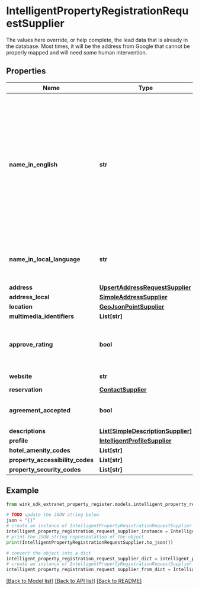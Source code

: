 # IntelligentPropertyRegistrationRequestSupplier

The values here override, or help complete, the lead data that is already in the database. Most times, it will be the address from Google that cannot be properly mapped and will need some human intervention.

## Properties

Name | Type | Description | Notes
------------ | ------------- | ------------- | -------------
**name_in_english** | **str** | Unique hotel trade name. The hotel name must be unique. If there are multiple hotels with the same name, we recommend appending destination to the name. [Verify uniqueness here](#operation/isHotelNameUnique). | 
**name_in_local_language** | **str** | Local name of the hotel as it is referred to in the local language. | [optional] 
**address** | [**UpsertAddressRequestSupplier**](UpsertAddressRequestSupplier.md) |  | 
**address_local** | [**SimpleAddressSupplier**](SimpleAddressSupplier.md) |  | [optional] 
**location** | [**GeoJsonPointSupplier**](GeoJsonPointSupplier.md) |  | 
**multimedia_identifiers** | **List[str]** |  | [optional] 
**approve_rating** | **bool** | Whether to approve the incoming rating from Google Places | [optional] [default to False]
**website** | **str** | Website of property | [optional] 
**reservation** | [**ContactSupplier**](ContactSupplier.md) |  | 
**agreement_accepted** | **bool** | Agreement accepted by legal signer. | [default to True]
**descriptions** | [**List[SimpleDescriptionSupplier]**](SimpleDescriptionSupplier.md) |  | [optional] 
**profile** | [**IntelligentProfileSupplier**](IntelligentProfileSupplier.md) |  | 
**hotel_amenity_codes** | **List[str]** |  | [optional] 
**property_accessibility_codes** | **List[str]** |  | [optional] 
**property_security_codes** | **List[str]** |  | [optional] 

## Example

```python
from wink_sdk_extranet_property_register.models.intelligent_property_registration_request_supplier import IntelligentPropertyRegistrationRequestSupplier

# TODO update the JSON string below
json = "{}"
# create an instance of IntelligentPropertyRegistrationRequestSupplier from a JSON string
intelligent_property_registration_request_supplier_instance = IntelligentPropertyRegistrationRequestSupplier.from_json(json)
# print the JSON string representation of the object
print(IntelligentPropertyRegistrationRequestSupplier.to_json())

# convert the object into a dict
intelligent_property_registration_request_supplier_dict = intelligent_property_registration_request_supplier_instance.to_dict()
# create an instance of IntelligentPropertyRegistrationRequestSupplier from a dict
intelligent_property_registration_request_supplier_from_dict = IntelligentPropertyRegistrationRequestSupplier.from_dict(intelligent_property_registration_request_supplier_dict)
```
[[Back to Model list]](../README.md#documentation-for-models) [[Back to API list]](../README.md#documentation-for-api-endpoints) [[Back to README]](../README.md)


